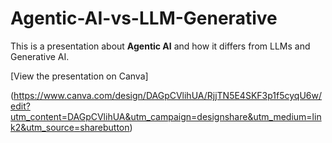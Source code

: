 # Agentic-AI-vs-LLM-Generative

This is a presentation about **Agentic AI** and how it differs from LLMs and Generative AI.

[View the presentation on Canva]

(https://www.canva.com/design/DAGpCVlihUA/RjjTN5E4SKF3p1f5cyqU6w/edit?utm_content=DAGpCVlihUA&utm_campaign=designshare&utm_medium=link2&utm_source=sharebutton)
